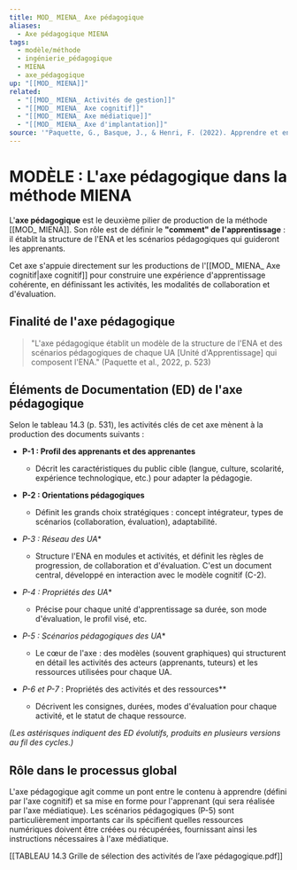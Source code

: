 ```yaml
---
title: MOD_ MIENA_ Axe pédagogique
aliases:
  - Axe pédagogique MIENA
tags:
  - modèle/méthode
  - ingénierie_pédagogique
  - MIENA
  - axe_pédagogique
up: "[[MOD_ MIENA]]"
related:
  - "[[MOD_ MIENA_ Activités de gestion]]"
  - "[[MOD_ MIENA_ Axe cognitif]]"
  - "[[MOD_ MIENA_ Axe médiatique]]"
  - "[[MOD_ MIENA_ Axe d'implantation]]"
source: '"Paquette, G., Basque, J., & Henri, F. (2022). Apprendre et enseigner sur le Web: quelle ingénierie pédagogique? Dans *ARCHITECTURE D’UNE NOUVELLE MÉTHODE D’INGÉNIERIE DES ENVIRONNEMENTS NUMÉRIQUES D’APPRENTISSAGE : LA MIENA* (chap. 14)."'
---
```


# MODÈLE : L'axe pédagogique dans la méthode MIENA

L'**axe pédagogique** est le deuxième pilier de production de la méthode [[MOD_ MIENA]]. Son rôle est de définir le **"comment" de l'apprentissage** : il établit la structure de l'ENA et les scénarios pédagogiques qui guideront les apprenants.

Cet axe s'appuie directement sur les productions de l'[[MOD_ MIENA_ Axe cognitif|axe cognitif]] pour construire une expérience d'apprentissage cohérente, en définissant les activités, les modalités de collaboration et d'évaluation.

## Finalité de l'axe pédagogique

> "L'axe pédagogique établit un modèle de la structure de l'ENA et des scénarios pédagogiques de chaque UA [Unité d'Apprentissage] qui composent l'ENA." (Paquette et al., 2022, p. 523)

## Éléments de Documentation (ED) de l'axe pédagogique

Selon le tableau 14.3 (p. 531), les activités clés de cet axe mènent à la production des documents suivants :

- **P-1 : Profil des apprenants et des apprenantes**
  - Décrit les caractéristiques du public cible (langue, culture, scolarité, expérience technologique, etc.) pour adapter la pédagogie.

- **P-2 : Orientations pédagogiques**
  - Définit les grands choix stratégiques : concept intégrateur, types de scénarios (collaboration, évaluation), adaptabilité.

- **P-3* : Réseau des UA**
  - Structure l'ENA en modules et activités, et définit les règles de progression, de collaboration et d'évaluation. C'est un document central, développé en interaction avec le modèle cognitif (C-2).

- **P-4* : Propriétés des UA**
  - Précise pour chaque unité d'apprentissage sa durée, son mode d'évaluation, le profil visé, etc.

- **P-5* : Scénarios pédagogiques des UA**
  - Le cœur de l'axe : des modèles (souvent graphiques) qui structurent en détail les activités des acteurs (apprenants, tuteurs) et les ressources utilisées pour chaque UA.

- **P-6* et P-7* : Propriétés des activités et des ressources**
  - Décrivent les consignes, durées, modes d'évaluation pour chaque activité, et le statut de chaque ressource.

*(Les astérisques indiquent des ED évolutifs, produits en plusieurs versions au fil des cycles.)*

## Rôle dans le processus global

L'axe pédagogique agit comme un pont entre le contenu à apprendre (défini par l'axe cognitif) et sa mise en forme pour l'apprenant (qui sera réalisée par l'axe médiatique). Les scénarios pédagogiques (P-5) sont particulièrement importants car ils spécifient quelles ressources numériques doivent être créées ou récupérées, fournissant ainsi les instructions nécessaires à l'axe médiatique.

[[TABLEAU 14.3 Grille de sélection des activités de l’axe pédagogique.pdf]]

